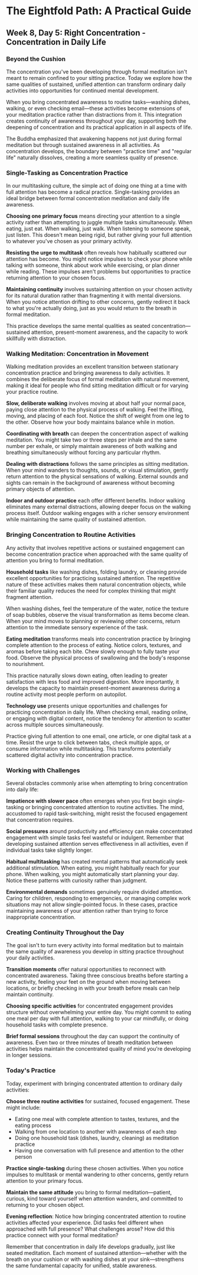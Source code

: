  # The Eightfold Path: A Practical Guide
## Week 8, Day 5: Right Concentration - Concentration in Daily Life

### Beyond the Cushion

The concentration you've been developing through formal meditation isn't meant to remain confined to your sitting practice. Today we explore how the same qualities of sustained, unified attention can transform ordinary daily activities into opportunities for continued mental development.

When you bring concentrated awareness to routine tasks—washing dishes, walking, or even checking email—these activities become extensions of your meditation practice rather than distractions from it. This integration creates continuity of awareness throughout your day, supporting both the deepening of concentration and its practical application in all aspects of life.

The Buddha emphasized that awakening happens not just during formal meditation but through sustained awareness in all activities. As concentration develops, the boundary between "practice time" and "regular life" naturally dissolves, creating a more seamless quality of presence.

### Single-Tasking as Concentration Practice

In our multitasking culture, the simple act of doing one thing at a time with full attention has become a radical practice. Single-tasking provides an ideal bridge between formal concentration meditation and daily life awareness.

**Choosing one primary focus** means directing your attention to a single activity rather than attempting to juggle multiple tasks simultaneously. When eating, just eat. When walking, just walk. When listening to someone speak, just listen. This doesn't mean being rigid, but rather giving your full attention to whatever you've chosen as your primary activity.

**Resisting the urge to multitask** often reveals how habitually scattered our attention has become. You might notice impulses to check your phone while talking with someone, think about work while exercising, or plan dinner while reading. These impulses aren't problems but opportunities to practice returning attention to your chosen focus.

**Maintaining continuity** involves sustaining attention on your chosen activity for its natural duration rather than fragmenting it with mental diversions. When you notice attention drifting to other concerns, gently redirect it back to what you're actually doing, just as you would return to the breath in formal meditation.

This practice develops the same mental qualities as seated concentration—sustained attention, present-moment awareness, and the capacity to work skillfully with distraction.

### Walking Meditation: Concentration in Movement

Walking meditation provides an excellent transition between stationary concentration practice and bringing awareness to daily activities. It combines the deliberate focus of formal meditation with natural movement, making it ideal for people who find sitting meditation difficult or for varying your practice routine.

**Slow, deliberate walking** involves moving at about half your normal pace, paying close attention to the physical process of walking. Feel the lifting, moving, and placing of each foot. Notice the shift of weight from one leg to the other. Observe how your body maintains balance while in motion.

**Coordinating with breath** can deepen the concentration aspect of walking meditation. You might take two or three steps per inhale and the same number per exhale, or simply maintain awareness of both walking and breathing simultaneously without forcing any particular rhythm.

**Dealing with distractions** follows the same principles as sitting meditation. When your mind wanders to thoughts, sounds, or visual stimulation, gently return attention to the physical sensations of walking. External sounds and sights can remain in the background of awareness without becoming primary objects of attention.

**Indoor and outdoor practice** each offer different benefits. Indoor walking eliminates many external distractions, allowing deeper focus on the walking process itself. Outdoor walking engages with a richer sensory environment while maintaining the same quality of sustained attention.

### Bringing Concentration to Routine Activities

Any activity that involves repetitive actions or sustained engagement can become concentration practice when approached with the same quality of attention you bring to formal meditation.

**Household tasks** like washing dishes, folding laundry, or cleaning provide excellent opportunities for practicing sustained attention. The repetitive nature of these activities makes them natural concentration objects, while their familiar quality reduces the need for complex thinking that might fragment attention.

When washing dishes, feel the temperature of the water, notice the texture of soap bubbles, observe the visual transformation as items become clean. When your mind moves to planning or reviewing other concerns, return attention to the immediate sensory experience of the task.

**Eating meditation** transforms meals into concentration practice by bringing complete attention to the process of eating. Notice colors, textures, and aromas before taking each bite. Chew slowly enough to fully taste your food. Observe the physical process of swallowing and the body's response to nourishment.

This practice naturally slows down eating, often leading to greater satisfaction with less food and improved digestion. More importantly, it develops the capacity to maintain present-moment awareness during a routine activity most people perform on autopilot.

**Technology use** presents unique opportunities and challenges for practicing concentration in daily life. When checking email, reading online, or engaging with digital content, notice the tendency for attention to scatter across multiple sources simultaneously.

Practice giving full attention to one email, one article, or one digital task at a time. Resist the urge to click between tabs, check multiple apps, or consume information while multitasking. This transforms potentially scattered digital activity into concentration practice.

### Working with Challenges

Several obstacles commonly arise when attempting to bring concentration into daily life:

**Impatience with slower pace** often emerges when you first begin single-tasking or bringing concentrated attention to routine activities. The mind, accustomed to rapid task-switching, might resist the focused engagement that concentration requires.

**Social pressures** around productivity and efficiency can make concentrated engagement with simple tasks feel wasteful or indulgent. Remember that developing sustained attention serves effectiveness in all activities, even if individual tasks take slightly longer.

**Habitual multitasking** has created mental patterns that automatically seek additional stimulation. When eating, you might habitually reach for your phone. When walking, you might automatically start planning your day. Notice these patterns with curiosity rather than judgment.

**Environmental demands** sometimes genuinely require divided attention. Caring for children, responding to emergencies, or managing complex work situations may not allow single-pointed focus. In these cases, practice maintaining awareness of your attention rather than trying to force inappropriate concentration.

### Creating Continuity Throughout the Day

The goal isn't to turn every activity into formal meditation but to maintain the same quality of awareness you develop in sitting practice throughout your daily activities.

**Transition moments** offer natural opportunities to reconnect with concentrated awareness. Taking three conscious breaths before starting a new activity, feeling your feet on the ground when moving between locations, or briefly checking in with your breath before meals can help maintain continuity.

**Choosing specific activities** for concentrated engagement provides structure without overwhelming your entire day. You might commit to eating one meal per day with full attention, walking to your car mindfully, or doing household tasks with complete presence.

**Brief formal sessions** throughout the day can support the continuity of awareness. Even two or three minutes of breath meditation between activities helps maintain the concentrated quality of mind you're developing in longer sessions.

### Today's Practice

Today, experiment with bringing concentrated attention to ordinary daily activities:

**Choose three routine activities** for sustained, focused engagement. These might include:
- Eating one meal with complete attention to tastes, textures, and the eating process
- Walking from one location to another with awareness of each step
- Doing one household task (dishes, laundry, cleaning) as meditation practice
- Having one conversation with full presence and attention to the other person

**Practice single-tasking** during these chosen activities. When you notice impulses to multitask or mental wandering to other concerns, gently return attention to your primary focus.

**Maintain the same attitude** you bring to formal meditation—patient, curious, kind toward yourself when attention wanders, and committed to returning to your chosen object.

**Evening reflection**: Notice how bringing concentrated attention to routine activities affected your experience. Did tasks feel different when approached with full presence? What challenges arose? How did this practice connect with your formal meditation?

Remember that concentration in daily life develops gradually, just like seated meditation. Each moment of sustained attention—whether with the breath on your cushion or with washing dishes at your sink—strengthens the same fundamental capacity for unified, stable awareness.
